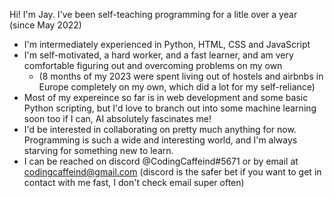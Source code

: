 Hi! I'm Jay. I've been self-teaching programming for a litle over a year (since May 2022)
- I'm intermediately experienced in Python, HTML, CSS and JavaScript
- I'm self-motivated, a hard worker, and a fast learner, and am very comfortable figuring out and overcoming problems on my own
  - (8 months of my 2023 were spent living out of hostels and airbnbs in Europe completely on my own, which did a lot for my self-reliance)
- Most of my expereince so far is in web development and some basic Python scripting, but I'd love to branch out into some machine learning soon too if I can, AI absolutely fascinates me!
- I'd be interested in collaborating on pretty much anything for now. Programming is such a wide and interesting world, and I'm always starving for something new to learn.
- I can be reached on discord @CodingCaffeind#5671 or by email at codingcaffeind@gmail.com (discord is the safer bet if you want to get in contact with me fast, I don't check email super often)

<!---
AlaskanBlueJay/AlaskanBlueJay is a ✨ special ✨ repository because its `README.md` (this file) appears on your GitHub profile.
You can click the Preview link to take a look at your changes.
--->
